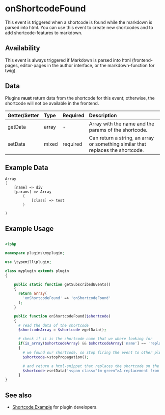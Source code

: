 # onShortcodeFound

This event is triggered when a shortcode is found while the markdown is parsed into html. You can use this event to create new shortcodes and to add shortcode-features to markdown.

## Availability

This event is always triggered if Markdown is parsed into html (frontend-pages, editor-pages in the author interface, or the markdown-function for twig).

## Data

Plugins **must** return data from the shortcode for this event; otherwise, the shortcode will not be available in the frontend.

| Getter/Setter | Type | Required | Description | 
|:---|:---|:---|:---|
| getData | array | - | Array with the name and the params of the shortcode. | 
| setData | mixed | required | Can return a string, an array or something similar that replaces the shortcode. |

## Example Data

```
Array
(
    [name] => div
    [params] => Array
        (
            [class] => test
        )

)

```

## Example Usage

```php

<?php

namespace plugins\myplugin;

use \typemill\plugin;

class myplugin extends plugin
{

    public static function getSubscribedEvents()
    {
      return array(
        'onShortcodeFound' => 'onShortcodeFound'
      );
    }

    public function onShortcodeFound($shortcode)
    {
      # read the data of the shortcode
      $shortcodeArray = $shortcode->getData();

      # check if it is the shortcode name that we where looking for
      if(is_array($shortcodeArray) && $shortcodeArray['name'] == 'replace')
      {
        # we found our shortcode, so stop firing the event to other plugins
        $shortcode->stopPropagation();

        # and return a html-snippet that replaces the shortcode on the page.
        $shortcode->setData('<span class="tm-green">A replacement from the plugin</span>');
      }
}
```

## See also

* [Shortcode Example](/plugin-developers/examples/shortcodes) for plugin developers.

